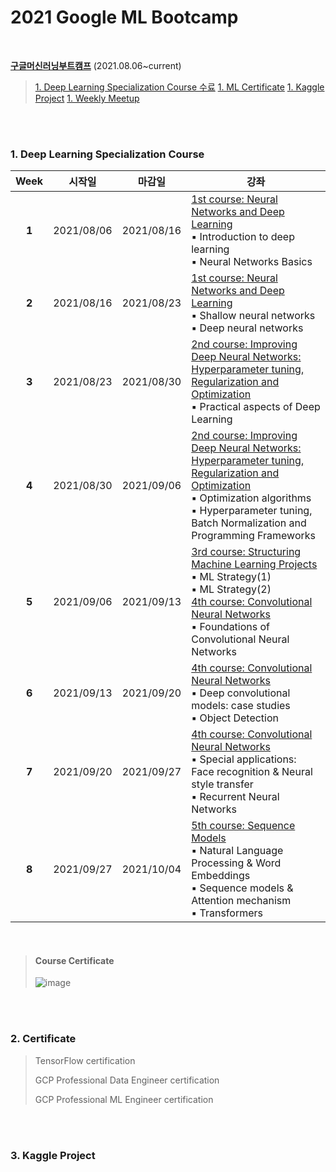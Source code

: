 # 2021 Google ML Bootcamp
</br>

[**구글머신러닝부트캠프**](https://events.withgoogle.com/google-developers-mlb-kr-2021/) (2021.08.06~current)
> [1. Deep Learning Specialization Course 수료](#1)
> [1. ML Certificate](#)
> [1. Kaggle Project](#)
> [1. Weekly Meetup](#)

</br>
</br> 

### 1. Deep Learning Specialization Course 
| Week | 시작일 | 마감일 | 강좌 |
| :--:| --- | --- | -- |
| **1** | 2021/08/06 | 2021/08/16 | [1st course: Neural Networks and Deep Learning](https://www.coursera.org/learn/neural-networks-deep-learning?specialization=deep-learning) </br> ▪ Introduction to deep learning </br> ▪ Neural Networks Basics| 
| **2** | 2021/08/16 | 2021/08/23 | [1st course: Neural Networks and Deep Learning](https://www.coursera.org/learn/neural-networks-deep-learning?specialization=deep-learning)  </br> ▪ Shallow neural networks </br> ▪ Deep neural networks|
| **3** | 2021/08/23 | 2021/08/30 | [2nd course: Improving Deep Neural Networks: Hyperparameter tuning, Regularization and Optimization](https://www.coursera.org/learn/deep-neural-network?specialization=deep-learning) </br> ▪ Practical aspects of Deep Learning |
| **4** | 2021/08/30 | 2021/09/06 | [2nd course: Improving Deep Neural Networks: Hyperparameter tuning, Regularization and Optimization](https://www.coursera.org/learn/deep-neural-network?specialization=deep-learning)  </br> ▪ Optimization algorithms </br> ▪ Hyperparameter tuning, Batch Normalization and Programming Frameworks|
| **5** | 2021/09/06 | 2021/09/13 | [3rd course: Structuring Machine Learning Projects](https://www.coursera.org/learn/machine-learning-projects?specialization=deep-learning)</br> ▪ ML Strategy(1) </br> ▪ ML Strategy(2) </br> [4th course: Convolutional Neural Networks](https://www.coursera.org/learn/convolutional-neural-networks?specialization=deep-learning) </br> ▪ Foundations of Convolutional Neural Networks |
| **6** | 2021/09/13 | 2021/09/20 | [4th course: Convolutional Neural Networks](https://www.coursera.org/learn/convolutional-neural-networks?specialization=deep-learning) </br> ▪ Deep convolutional models: case studies </br> ▪ Object Detection |
| **7** | 2021/09/20 | 2021/09/27 | [4th course: Convolutional Neural Networks](https://www.coursera.org/learn/convolutional-neural-networks?specialization=deep-learning) </br> ▪ Special applications: Face recognition & Neural style transfer </br> ▪ Recurrent Neural Networks |
| **8** | 2021/09/27 | 2021/10/04 | [5th course: Sequence Models](https://www.coursera.org/learn/nlp-sequence-models) </br> ▪ Natural Language Processing & Word Embeddings </br> ▪ Sequence models & Attention mechanism </br> ▪ Transformers | 
 
</br>

<a name='1'></a>
> #### Course Certificate 
> ![image](https://user-images.githubusercontent.com/79742748/136036970-946ff6c5-f72c-46e7-8e0d-6f0ce272c244.png)

</br>
</br>
 
### 2. Certificate
> TensorFlow certification
> 
> GCP Professional Data Engineer certification
> 
> GCP Professional ML Engineer certification  

</br>
</br>
 
### 3. Kaggle Project
